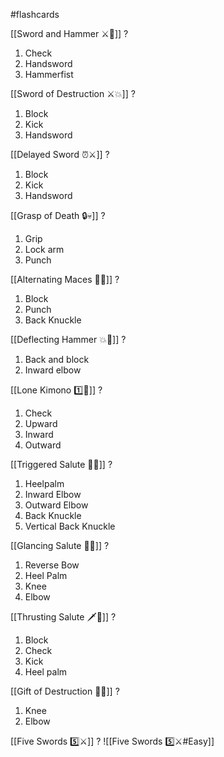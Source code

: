 #flashcards

[[Sword and Hammer ⚔️🔨]]
?
1. Check
2. Handsword
3. Hammerfist
<!--SR:!2023-09-20,3,250-->

[[Sword of Destruction ⚔️💥]]
?
1. Block
2. Kick
3. Handsword
<!--SR:!2023-09-20,3,250-->

[[Delayed Sword ⏰⚔️]]
?
1. Block
2. Kick
3. Handsword
<!--SR:!2023-09-20,3,250-->

[[Grasp of Death 🔒💀]]
?
1. Grip
2. Lock arm
3. Punch
<!--SR:!2023-09-18,1,230-->

[[Alternating Maces 🔄✊]]
?
1. Block
2. Punch
3. Back Knuckle

[[Deflecting Hammer 💥🔨]]
?
1. Back and block
2. Inward elbow

[[Lone Kimono 1️⃣👘]]
?
1. Check
2. Upward
3. Inward
4. Outward

[[Triggered Salute 🔫🫡]]
?
1. Heelpalm
2. Inward Elbow
3. Outward Elbow
4. Back Knuckle
5. Vertical Back Knuckle

[[Glancing Salute 👀🫡]]
?
1. Reverse Bow
2. Heel Palm
3. Knee
4. Elbow

[[Thrusting Salute 🗡️🫡]]
?
1. Block
2. Check
3. Kick
4. Heel palm

[[Gift of Destruction 🎁💥]]
?
1. Knee
2. Elbow


[[Five Swords 5️⃣⚔️]]
?
![[Five Swords 5️⃣⚔️#Easy]]